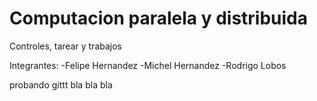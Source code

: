 # Computacion paralela y distribuida

Controles, tarear y trabajos

Integrantes:
  -Felipe Hernandez
  -Michel Hernandez
  -Rodrigo Lobos

 probando gittt bla bla bla
